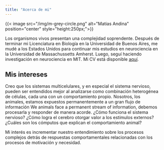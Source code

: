 ```yaml
---
title: "Acerca de mi"
---
```


{{< image src="/img/m-grey-circle.png" alt="Matias Andina" position="center" style="height:250px;">}}

Los organismos vivos presentan una complejidad soprendente. Después de terminar mi Licenciatura en Biología en la Universidad de Buenos Aires, me mudé a los Estados Unidos para continuar mis estudios en neurociencia en la Universidad de Massachussetts Amherst. Luego, seguí haciendo investigación en neurociencia en MIT. Mi CV está disponible [aquí](https://github.com/matiasandina/Webpage/blob/master/CV.pdf).


## Mis intereses

Creo que los sistemas multicelulares, y en especial el sistema nervioso, pueden ser entendidos mejor al analizarse como combinación heterogénea de células, cada una con un comportamiento propio. Nosotros, los animales, estamos expuestos permanentemente a un gran flujo de información We animals face a permanent stream of information, debemos procesarla y responder de manera acorde. ¿Cómo funciona el sistema nervioso? ¿Cómo logra el cerebro otorgar valor a los estímulos externos? ¿Cuáles son los cómputos que explican el comportamiento animal?

Mi interés es incrementar nuestro entendimiento sobre los procesos complejos detrás de respuestas comportamentales relacionadas con los procesos de motivación y necesidad.